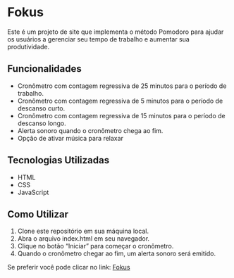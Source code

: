 <h1>Fokus</h1> 
Este é um projeto de site que implementa o método Pomodoro para ajudar os usuários a gerenciar seu tempo de trabalho e aumentar sua produtividade.

<h2>Funcionalidades</h2>
<ul>
 <li>Cronômetro com contagem regressiva de 25 minutos para o período de trabalho.</li>
  <li>Cronômetro com contagem regressiva de 5 minutos para o período de descanso curto.</li>
  <li>Cronômetro com contagem regressiva de 15 minutos para o período de descanso longo.</li>
  <li>Alerta sonoro quando o cronômetro chega ao fim.</li>
  <li>Opção de ativar música para relaxar</li>
</ul>


<h2>Tecnologias Utilizadas</h2>
 <ul>
  <li>HTML</li>
 <li>CSS</li>
<li>JavaScript</li>
 </ul>
 

<h2>Como Utilizar</h2>
<ol>
<li> Clone este repositório em sua máquina local.</li>
<li>Abra o arquivo index.html em seu navegador.</li>
<li>Clique no botão “Iniciar” para começar o cronômetro.</li>
<li>Quando o cronômetro chegar ao fim, um alerta sonoro será emitido.</li>
</ol>


Se preferir você pode clicar no link: 
[Fokus](https://fokus-pomodoro-three.vercel.app/)
